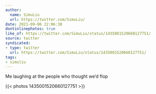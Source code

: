 ```yaml
---
author:
  name: SimuLiu
  url: https://twitter.com/SimuLiu/
date: 2021-09-06 22:06:38
dontinlinephotos: true
like_of: https://twitter.com/SimuLiu/status/1435001520660127751/
source: twitter
syndicated:
- type: twitter
  url: https://twitter.com/SimuLiu/status/1435001520660127751/
tags:
- simuliu
---
```


Me laughing at the people who thought we’d flop 

{{< photos 1435001520660127751 >}}